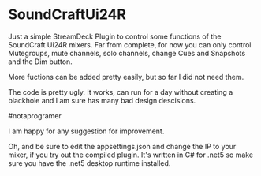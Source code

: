 # SoundCraftUi24R
Just a simple StreamDeck Plugin to control some functions of the SoundCraft Ui24R mixers.
Far from complete, for now you can only control Mutegroups, mute channels, solo channels, change Cues and Snapshots and the Dim button. 

More fuctions can be added pretty easily, but so far I did not need them.

The code is pretty ugly. It works, can run for a day without creating a blackhole and I am sure has many bad design descisions. 

#notaprogramer

I am happy for any suggestion for improvement.

Oh, and be sure to edit the appsettings.json and change the IP to your mixer, if you try out the compiled plugin.
It's written in C# for .net5 so make sure you have the .net5 desktop runtime installed. 

